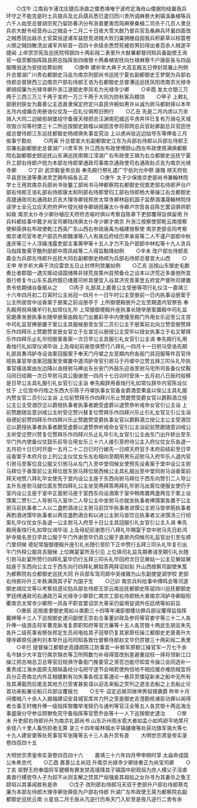 <!-- { "loadSidebar": true } -->
　　○戊午  江南自乍浦沈庄捷后浙直之倭悉靖唯宁波府定海舟山倭据险结巢我兵环守之不能克是时土兵狼兵及北兵葫兵悉已遣归而川贵所调麻寮大剌镇溪桑植等兵六千人始至总督胡宗宪乃留防春汛分布浙直要害而简麻寮桑植二司杀于几百人隶总兵俞大猷令经营舟山之贼会十二月二十日夜大雪大猷乃督兵官及桑麻兵环巢四面改之贼悉锐出敌杀土官莫翁送诸军益怒竞进贼大败归巢拥栅自固我兵积薪草以棕蓑卷火掷之贼四散溃出诸军共斩首一百四十余级余悉焚死被掠男妇得出者百余人贼遂平捷闻  上命赏宗宪及巡抚院鸮银四十两彩叚二表里升大猷署都督同知兵备副使王询官一级赏都指挥路良把总指挥张四维银十两桑植安抚向仕禄麻寮千户唐臣各与四品服赠翁送为安抚给葬如例
　　○庚申  建祈年大典于大高玄殿五日停封禁屠止刑例  升总督湖广川贵右都御史冯岳为南京刑部尚书巡抚宁夏右副都御史王梦弼为兵部右侍郎总督狭西三边南京户部右侍郎王诰为右都御史总督漕运巡抚凤阳改南京光禄寺卿胡叔廉为光禄寺卿升浙江道御史李凤毛为光禄寺少卿
　　○辛酉  发太仓银三万两于三西三万三千两于宣府一万三千两于大同为防秋客兵粮饷
　　○甲子  上敕礼部册封朕女为嘉善公主选直隶保定府定兴县民许婉如男许从诚为驸马都尉择以本年五月内成婚合用册诰仪仗及一应礼仪俱照旧例行
　　○乙丑  先是二月内虏以万余骑入大同二边破拒胡堡投守备唐天禄把总汪渊南犯威远平虏井坪已复有万骑屯天城攻毁沙沟等村堡三十二所巡按御史路楷以闻因言参将郭网总兵官赵卿副总兵官田世威总督侍郎江东巡抚都御史杨顺俱失事宜究治  上以虏尚驻近边姑夺东等俸各三月俟事宁勘处
　　○丙寅  升总督宣大右副都御史江东为兵部右侍郎以兵部左侍郎王崇兼右副都御史总督湖广川贵军务  升江西左布政使傅颐山西左布政使周满俱都察院右副都御史颐巡抚山东满巡抚南赣江漳湖广右布政使王镐为右佥都御史巡抚宁夏  升工部右侍郎卢勋为本部左侍郎掌通政司事南京通政使司右通政赵贞吉为南京光禄寺卿
　　○丁卯  武宗毅皇帝忌辰  奉先殿行祭礼遣广宁伯刘允中祭  康陵  顺天府宛平县民张道等奏进灵芝赐布绢各五疋
　　○庚午  太子少保南京吏部尚书兼翰林院学士王用宾南京兵部尚书张鏊工部尚书马坤都察院右都御史倪嵩吏部右侍郎尹台户部右侍郎王诰礼部右侍郎康太和刑部右侍郎曾钧工部右侍郎杨大章操江右佥都御史高捷通政司右通政赵贞吉大理寺卿钱邦彦太常寺卿林庭机国子监祭酒潘晟翰林院侍读学士全元立应天府府尹叶镗光禄寺卿胡叔廉太仆寺卿卢宗哲各自陈乞罢诏俱供职如故  南京太仆寺少卿孙植应天府府丞喻时俱以考察自陈章下吏部覆得旨俱留用  升兵科都给事中戴才尚宝司卿陆炜俱太仆寺少卿才南京  升浙江按察使郭乾云南按察使柳英俱右布政使乾江西英广东山西右参政唐禹为福建按察使  南京吏部会同考察南京诸司官年老户部员外郎魏濠等八人有疾后府经历李承易等二人不谨户部郎中秋逢庆等三十人浮躁浅露吏部主事黄甲等十五人才力不及户部郎中林松等十九人贪兵马指挥詹需亨酷刑部郎中周凤岐等二人得旨黜降如例
　　○辛未  改户部左侍郎吴嘉会为兵部左侍郎升巡抚大同右副都御史杨顺为兵部右侍郎总督宣大山西
　　○壬申  举岁祈大典于洪应雷宫五日止封停刑禁屠如例
　　○乙亥  巡按山东御史毛鹏奏比者郡国一遇灾赈动请国储殊非捄荒良策州县预备仓之设本以济荒近多废弛所宜亟行修复今山东东昌府既已缮葺可听其便宜入谷其济兖青莱登五府宜严督所司建置责令依期储谷备赈从之
　　○丙子  礼部具上嘉善公主受册等项行礼仪注一嘉靖三十六年四月初二日寅时公主尚冠一四月十一日午时公主受册前一日内执事设册案于公主所居宫中设香案于册案之前设册亭于  上所御便殿册升之左至期遣内官祭告  奉先殿用祝帛猪羊行礼如常仪礼毕  上常服御便殿升座执事长随举册案置殿中司礼监官跪奏发册执事长随举册案由殿左门出置彩亭中内使擡至殿门外用女乐迎至公主宫中司礼监官捧册置于案公主具服候册至女官二员引公主于册案前北向立赞受册赞拜乐作四拜乐上赞跪赞宣册女官立于左宣讫以册授公主受毕以授女执事立于右又辇拜乐作四拜乐止礼毕彻册案香案一次日早公主具服引礼女官引公主谒  奉先殿行礼用香烛行礼如常仪谒毕诣  上及母妃前谢恩俱赞行八拜礼一四月十一日驸马受诰先期礼部具奏鸿胪寺设诰案冠服案于奉天门丹墀之左至期内府各衙门具冠服等件百官侍班执事官举诰案冠服案至墀置中道鸿胪寺官引驸马于丹墀中立赞五拜三叩头礼毕执事官擡诰案由左边降以诰授驸马捧出东长安门外鼓乐迎诰至驸马宅所司各备仪仗鞍马同日给赐一次日早驸马具公服谢恩一四月十七日卯时安床一五月初八日辰时般移是日早公主具礼服引礼女官引公主诣  奉先殿辞用香烛行礼如常仪辞毕内官陈设仪仗于  上位宫中丹陛之东西大乐陈于丹墀执事女官备金爵酒壶果盒以俟公主具礼服内赞女官二员引公主诣  上位前赞拜乐作四拜兴乐止赞跪赞受爵女官以爵斟酒立授公主公主受酒饮讫以爵授执事者执事者跪受虚爵以退赞恭听戒命女官引公主诣  上前赞跪随旨意训戒公主听受讫赞兴替复位赞拜乐作四拜兴乐止引礼女官又引公主诣  母德妃前赞四拜乐作四拜兴乐止赞跪赞受爵执事女官以爵斟酒立授公主公主受酒饮讫以爵授执事者执事者跪受虚爵以退赞恭听戒命女官引公主诣妃前赞跪随意训戒公主听受讫赞兴赞复位赞拜乐作四拜兴乐止礼毕引礼女官引公主由东门出升轿出至东华门外内使备仪仗鼓乐前导合用女乐三十六人接引至府待公主入府仪仗女乐各退一五月初十日巳时开面一五月二十二日巳时行嫁先一日顺天府官于本府前结彩至日早设香案于本府月台上列公主仪仗女乐左右相向至期用男乐迎驸马入府毕乐人退内官引驸马至客位具公服又引驸马从左门入至中堂伺候女使预先设香案于堂中设公主驸马拜位于香案前公主拜位居东驸马拜位居西候公主具礼服出至中堂同驸马诣香案前拜天地赞八拜礼毕女使先于堂内设公主座于东西向驸马拜位于西东向赞引二人导公主升东座驸马就位面东赞四拜礼公主坐受两拜答两拜礼毕驸马出客位便服女使仍于室内设公主座于室中正面驸马座于室西东向设酒案于室中稍南置两盏两卺于案上设馔案二赞引二人导驸马入室中二人导公主中坐驸马亦就坐执事者捧馔案各置于公主驸马前执事者二人以二盏酌酒进公主驸马前饮毕执事者进馔公主驸马皆举筋执事者再酌酒进馔毕执事者以两卺盏酌酒合和以进公主驸马皆饮讫执事者又进馔汤三行彻案礼毕仪仗女乐各退一公主驸马入府至十日公主具冠服引礼女官引公主入谒  奉先殿用香烛行礼如常仪谒毕诣  上及母妃前谢恩行八拜礼毕赐宴于宫中驸马先日赴鸿胪寺报名至日早具公服于午门外谢恩毕仍具公服于直房内伺候司礼监官出引至左顺门里伺候  德妃常服御便殿升座引礼长随引至阶下正中赞行五拜三叩头礼毕复引出午门外释公服具吉服候  上位赐宴宴所及引见  上位俱司礼监先期奏请至期引礼长随引驸马赴宴所赞行四拜礼宴毕仍行五拜三叩头礼毕回府次日见舅姑一公主见舅姑舅姑座于东西向公主立于西东向行四拜礼舅姑答两拜诏如拟  升山西按察司副使朱笈为都察院右佥都御史巡抚大同  升兵部车驾司郎中吴维徽为山东副使提调学校  吏部右侍郎孙升三年秩满荫其子矿为国子生
　　○己卯  南京兵科给事中傅鸣会等河道御史胡应文等以考察拾遗论劾兵部左侍郎王崇云南巡抚都御史陈锭四川巡抚都御史罗廷绣通政司右通政万采光禄寺少卿郭仁南京工部右侍郎杨大章南京鸿胪寺卿殴阳衢南京太常寺少卿邢一凤各不职宜罢诏崇大章采仍留用锭调外任廷绣等如前旨
　　○庚辰  巡按直隶御史周如斗类勘三十四等年诸臣御倭功罪兵部议覆得旨指挥戴绅等十三人下巡按御史逮问副使王崇右佥事董卯政及参将等官娄宇等三十二人各升俸一级游击将军曹克新准复原职知府等官方廉等十五人各赏银十两武生胡亘朱先各升二级死事省祭张邦定生员闵电给其子冠带仍复其家原任操江都御史史褒善升大理寺卿原任通判刘本举升运司同知各致仕督察侍郎赵文华仍赏银三十两彩叚二表里
　　○辛巳  提督操江都御史高捷疏陈江防事宜一补额军原额江操官军一万七千余名今缺少大半宜行南京锦衣等卫所照数匀补毋得营改别差避重投轻一择将领新江口操江把总哨总卫总等官旧规俱守备衙门推委官之贤否岂能尽知宜令操江会同选补一重责成江海水面原无限隔虽经分屯把守逐节会哨若使拘信地不相应援亦难防贼宜将兵分正奇南北内外互相援剿有功失事各视主客通论一悬异赏倭寇新来之船中无所有及其满载而后尾击其地方已受害甚矣请以迎击来船之赏列之遮击去船之上去船止论首功来船兼论船只兵部议覆报允
　　○壬午  诏定远侯邓继坤男祖锡袭爵  昨年十月间倭贼八十余人入据福建诏安县城官库并力歼之至是御史吉澄勘核诸臣功罪以闻得者佥事王时槐升俸一级指挥黎雕举准赎仍与通判等官汪全等五人各赏银十两巡海佥事盛唐分守参议顾翀免究守备指挥等官愿乔岳等十一人下巡按御史逮治
　　○癸未  升吏部右侍郎孙升为南京礼部尚书  山东沂州雨水雹大者如盂小如鸡卵平地厚尺余径八十里人畜伤损者无算  录三十四年榆林城水平镇疆墩等处获功旗军骆大等七十九人建安堡等处死事官军张隆等五十三人各升赏有差
　　大明世宗肃皇帝实录卷四百四十五


大明世宗肃皇帝实录卷四百四十六
　　嘉靖三十六年四月甲申朔时享  太庙命成国公朱希忠代
　　○乙酉  嘉善公主尚冠  升南京光禄寺少卿徐餋正为尚宝司卿
　　○丁亥  钜野王府奉国将军徤椹有罪发禁高墙降其子镇国中尉观烜为庶人椹父子淫虐禽兽行椹尝夺人子为奴不从则支解之焚其尸烜强妾其祖姑之女孙寻为其妻杀之鲁王颐垣以其事闻故有是命
　　○戊子  改刑部右侍郎冯天驭于吏部升户部右侍郎蔡克廉为本部左侍郎大理寺卿张舜臣为户部右侍郎  升湖广左布政使王昺为都察院右副都御史巡抚云南  火星自二月壬辰从亢逆行历角天门入轸至是夜凡逆行二舍有余
